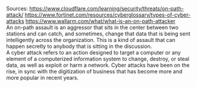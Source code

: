 Sources:
https://www.cloudflare.com/learning/security/threats/on-path-attack/
https://www.fortinet.com/resources/cyberglossary/types-of-cyber-attacks
https://www.wallarm.com/what/what-is-an-on-path-attacker
\
An on-path assault is an aggressor that sits in the center between two stations and can catch, and sometimes, change that data that is being sent intelligently across the organization. This is a kind of assault that can happen secretly to anybody that is sitting in the discussion.
\
A cyber attack refers to an action designed to target a computer or any element of a computerized information system to change, destroy, or steal data, as well as exploit or harm a network. Cyber attacks have been on the rise, in sync with the digitization of business that has become more and more popular in recent years.
